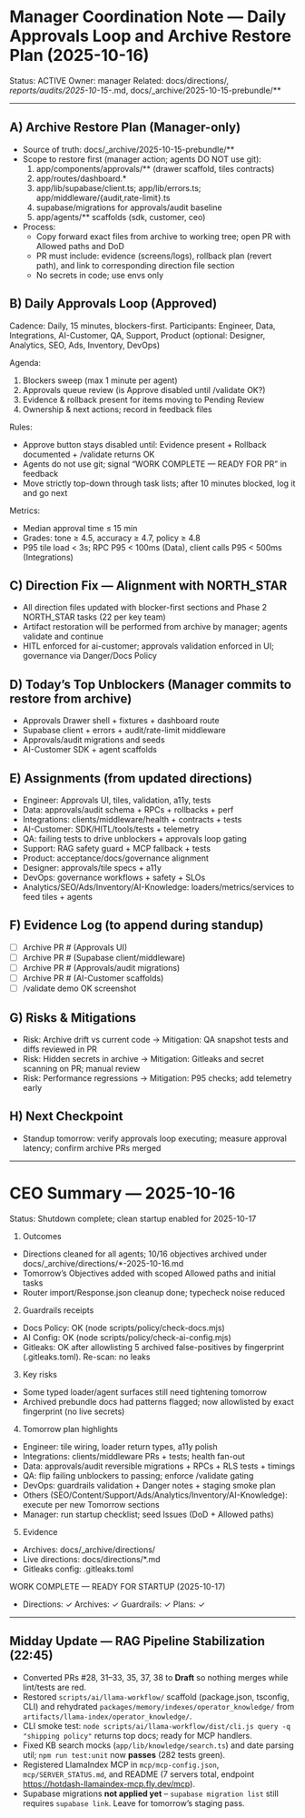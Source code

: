 # Manager Coordination Note — Daily Approvals Loop and Archive Restore Plan (2025-10-16)

Status: ACTIVE
Owner: manager
Related: docs/directions/*, reports/audits/2025-10-15-*.md, docs/_archive/2025-10-15-prebundle/**

---

## A) Archive Restore Plan (Manager-only)
- Source of truth: docs/_archive/2025-10-15-prebundle/**
- Scope to restore first (manager action; agents DO NOT use git):
  1) app/components/approvals/** (drawer scaffold, tiles contracts)
  2) app/routes/dashboard.*
  3) app/lib/supabase/client.ts; app/lib/errors.ts; app/middleware/{audit,rate-limit}.ts
  4) supabase/migrations for approvals/audit baseline
  5) app/agents/** scaffolds (sdk, customer, ceo)
- Process:
  - Copy forward exact files from archive to working tree; open PR with Allowed paths and DoD
  - PR must include: evidence (screens/logs), rollback plan (revert path), and link to corresponding direction file section
  - No secrets in code; use envs only

## B) Daily Approvals Loop (Approved)
Cadence: Daily, 15 minutes, blockers-first.
Participants: Engineer, Data, Integrations, AI-Customer, QA, Support, Product (optional: Designer, Analytics, SEO, Ads, Inventory, DevOps)

Agenda:
1) Blockers sweep (max 1 minute per agent)
2) Approvals queue review (is Approve disabled until /validate OK?)
3) Evidence & rollback present for items moving to Pending Review
4) Ownership & next actions; record in feedback files

Rules:
- Approve button stays disabled until: Evidence present + Rollback documented + /validate returns OK
- Agents do not use git; signal “WORK COMPLETE — READY FOR PR” in feedback
- Move strictly top-down through task lists; after 10 minutes blocked, log it and go next

Metrics:
- Median approval time ≤ 15 min
- Grades: tone ≥ 4.5, accuracy ≥ 4.7, policy ≥ 4.8
- P95 tile load < 3s; RPC P95 < 100ms (Data), client calls P95 < 500ms (Integrations)

## C) Direction Fix — Alignment with NORTH_STAR
- All direction files updated with blocker-first sections and Phase 2 NORTH_STAR tasks (22 per key team)
- Artifact restoration will be performed from archive by manager; agents validate and continue
- HITL enforced for ai-customer; approvals validation enforced in UI; governance via Danger/Docs Policy

## D) Today’s Top Unblockers (Manager commits to restore from archive)
- Approvals Drawer shell + fixtures + dashboard route
- Supabase client + errors + audit/rate-limit middleware
- Approvals/audit migrations and seeds
- AI-Customer SDK + agent scaffolds

## E) Assignments (from updated directions)
- Engineer: Approvals UI, tiles, validation, a11y, tests
- Data: approvals/audit schema + RPCs + rollbacks + perf
- Integrations: clients/middleware/health + contracts + tests
- AI-Customer: SDK/HITL/tools/tests + telemetry
- QA: failing tests to drive unblockers + approvals loop gating
- Support: RAG safety guard + MCP fallback + tests
- Product: acceptance/docs/governance alignment
- Designer: approvals/tile specs + a11y
- DevOps: governance workflows + safety + SLOs
- Analytics/SEO/Ads/Inventory/AI-Knowledge: loaders/metrics/services to feed tiles + agents

## F) Evidence Log (to append during standup)
- [ ] Archive PR # (Approvals UI)
- [ ] Archive PR # (Supabase client/middleware)
- [ ] Archive PR # (Approvals/audit migrations)
- [ ] Archive PR # (AI-Customer scaffolds)
- [ ] /validate demo OK screenshot

## G) Risks & Mitigations
- Risk: Archive drift vs current code → Mitigation: QA snapshot tests and diffs reviewed in PR
- Risk: Hidden secrets in archive → Mitigation: Gitleaks and secret scanning on PR; manual review
- Risk: Performance regressions → Mitigation: P95 checks; add telemetry early

## H) Next Checkpoint
- Standup tomorrow: verify approvals loop executing; measure approval latency; confirm archive PRs merged



---

# CEO Summary — 2025-10-16

Status: Shutdown complete; clean startup enabled for 2025-10-17

1) Outcomes
- Directions cleaned for all agents; 10/16 objectives archived under docs/_archive/directions/*-2025-10-16.md
- Tomorrow’s Objectives added with scoped Allowed paths and initial tasks
- Router import/Response.json cleanup done; typecheck noise reduced

2) Guardrails receipts
- Docs Policy: OK (node scripts/policy/check-docs.mjs)
- AI Config: OK (node scripts/policy/check-ai-config.mjs)
- Gitleaks: OK after allowlisting 5 archived false-positives by fingerprint (.gitleaks.toml). Re-scan: no leaks

3) Key risks
- Some typed loader/agent surfaces still need tightening tomorrow
- Archived prebundle docs had patterns flagged; now allowlisted by exact fingerprint (no live secrets)

4) Tomorrow plan highlights
- Engineer: tile wiring, loader return types, a11y polish
- Integrations: clients/middleware PRs + tests; health fan-out
- Data: approvals/audit reversible migrations + RPCs + RLS tests + timings
- QA: flip failing unblockers to passing; enforce /validate gating
- DevOps: guardrails validation + Danger notes + staging smoke plan
- Others (SEO/Content/Support/Ads/Analytics/Inventory/AI-Knowledge): execute per new Tomorrow sections
- Manager: run startup checklist; seed Issues (DoD + Allowed paths)

5) Evidence
- Archives: docs/_archive/directions/
- Live directions: docs/directions/*.md
- Gitleaks config: .gitleaks.toml

WORK COMPLETE — READY FOR STARTUP (2025-10-17)
- Directions: ✓  Archives: ✓  Guardrails: ✓  Plans: ✓

---

## Midday Update — RAG Pipeline Stabilization (22:45)
- Converted PRs #28, 31–33, 35, 37, 38 to **Draft** so nothing merges while lint/tests are red.
- Restored `scripts/ai/llama-workflow/` scaffold (package.json, tsconfig, CLI) and rehydrated `packages/memory/indexes/operator_knowledge/` from `artifacts/llama-index/operator_knowledge/`.
- CLI smoke test: `node scripts/ai/llama-workflow/dist/cli.js query -q "shipping policy"` returns top docs; ready for MCP handlers.
- Fixed KB search mocks (`app/lib/knowledge/search.ts`) and date parsing util; `npm run test:unit` now **passes** (282 tests green).
- Registered LlamaIndex MCP in `mcp/mcp-config.json`, `mcp/SERVER_STATUS.md`, and README (7 servers total, endpoint https://hotdash-llamaindex-mcp.fly.dev/mcp).
- Supabase migrations **not applied yet** – `supabase migration list` still requires `supabase link`. Leave for tomorrow’s staging pass.

